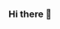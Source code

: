 ### Hi there 👋

<!--
**stephanellner/stephanellner** is a ✨ _special_ ✨ repository because its `README.md` (this file) appears on your GitHub profile.

- 🔭 My name is Stephan.  After a long stint as software engineer at Google, as of May'21, I'm about to join a to-be-announced
climate tech startup.
-->
